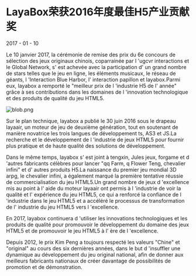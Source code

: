 # LayaBox荣获2016年度最佳H5产业贡献奖

2017 - 01 - 10

Le 10 janvier 2017, la cérémonie de remise des prix du 6e concours de sélection des jeux originaux chinois, coparrainée par l 'ugcvr interactions et le Global Network, s' est achevée avec la participation d' un grand nombre de stars telles que le jeu en ligne, les éléments musicaux, le réseau de géants, l 'Interaction Blue Harbor, l' interaction papillon et layabox.Parmi eux, layabox a remporté le "meilleur prix de l 'industrie H5 de l' année" grâce à ses contributions dans les domaines de l 'innovation technologique et des produits de qualité du jeu HTML5.

![blob.png](http://www.layabox.com/uploadfile/image/20170118/1484706484582074.png)

Sur le plan technique, layabox a publié le 30 juin 2016 sous le drapeau layaair, un moteur de jeu de deuxième génération, tout en soutenant de manière novatrice les trois langues de développement ts, AS3 et JS.La recherche et le développement de l 'industrie de jeux HTML5 pour fournir plus pratique et de haute qualité des solutions de développement.

Dans le même temps, layabox s' est joint à tengxin, Jules jeux, forgame et d 'autres fabricants célèbres pour lancer "qq Farm, q Flower Teng, chevalier infini" et d' autres produits H5.La naissance du premier jeu mondial 3D arpg, le chevalier infini, a également marqué la première tentative réussie de commercialisation du jeu HTML5.Un grand nombre de jeux d 'excellence mis au point à l' aide du moteur layaair ont permis à l 'industrie de voir la qualité et l' expérience du jeu HTML5, ce qui a renforcé la confiance de l 'industrie dans le jeu HTML5 et a accéléré le processus de transformation de l' industrie du jeu HTML5 vers l 'excellence.

En 2017, layabox continuera d 'utiliser les innovations technologiques et les produits de qualité pour promouvoir le développement du domaine des jeux HTML5 et de promouvoir le jeu HTML5 à l' ère de l 'excellence.

Depuis 2012, le prix Kim Peng a toujours respecté les valeurs "Chine" et "original" au cours des six dernières années, dans le but d 'insuffler une dynamique au développement du jeu original national, afin de donner aux meilleurs fabricants nationaux de créer davantage de possibilités de promotion et de démonstration.